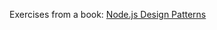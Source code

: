 Exercises from a book: [Node.js Design Patterns](https://www.packtpub.com/product/nodejs-design-patterns-third-edition/9781839214110)

